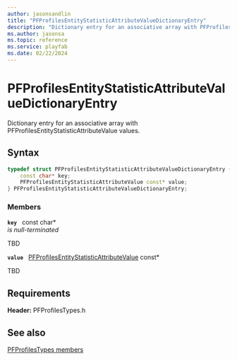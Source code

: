 ```yaml
---
author: jasonsandlin
title: "PFProfilesEntityStatisticAttributeValueDictionaryEntry"
description: "Dictionary entry for an associative array with PFProfilesEntityStatisticAttributeValue values."
ms.author: jasonsa
ms.topic: reference
ms.service: playfab
ms.date: 02/22/2024
---
```


# PFProfilesEntityStatisticAttributeValueDictionaryEntry  

Dictionary entry for an associative array with PFProfilesEntityStatisticAttributeValue values.  

## Syntax  
  
```cpp
typedef struct PFProfilesEntityStatisticAttributeValueDictionaryEntry {  
    const char* key;  
    PFProfilesEntityStatisticAttributeValue const* value;  
} PFProfilesEntityStatisticAttributeValueDictionaryEntry;  
```
  
### Members  
  
**`key`** &nbsp; const char*  
*is null-terminated*  
  
TBD  
  
**`value`** &nbsp; [PFProfilesEntityStatisticAttributeValue](pfprofilesentitystatisticattributevalue.md) const*  
  
TBD  
  
  
## Requirements  
  
**Header:** PFProfilesTypes.h
  
## See also  
[PFProfilesTypes members](../pfprofilestypes_members.md)  

  
  
